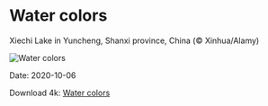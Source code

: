 # Water colors

Xiechi Lake in Yuncheng, Shanxi province, China (© Xinhua/Alamy)

![Water colors](https://bing.com/th?id=OHR.YunchengSaltLake_EN-US2391334291_UHD.jpg&rf=LaDigue_UHD.jpg&pid=hp&w=1024&h=576)

Date: 2020-10-06

Download 4k: [Water colors](https://bing.com/th?id=OHR.YunchengSaltLake_EN-US2391334291_UHD.jpg&rf=LaDigue_UHD.jpg&pid=hp&w=3840&h=2160)

